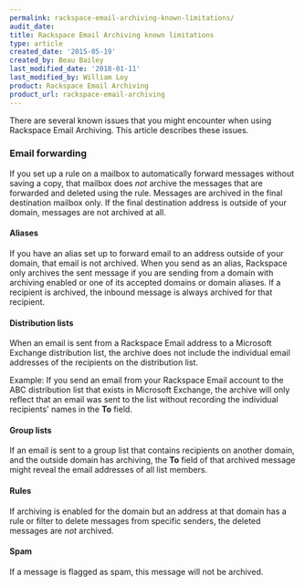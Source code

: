 ```yaml
---
permalink: rackspace-email-archiving-known-limitations/
audit_date:
title: Rackspace Email Archiving known limitations
type: article
created_date: '2015-05-19'
created_by: Beau Bailey
last_modified_date: '2018-01-11'
last_modified_by: William Loy
product: Rackspace Email Archiving
product_url: rackspace-email-archiving
---
```


There are several known issues that you might encounter when using
Rackspace Email Archiving. This article describes these issues.

### Email forwarding ###

If you set up a rule on a mailbox to automatically forward messages
without saving a copy, that mailbox does *not* archive the messages that
are forwarded and deleted using the rule. Messages are archived in the
final destination mailbox only. If the final destination address is
outside of your domain, messages are not archived at all.

#### Aliases ####

If you have an alias set up to forward email to an address outside of
your domain, that email is not archived. When you send as an alias,
Rackspace only archives the sent message if you are sending from a
domain with archiving enabled or one of its accepted domains or
domain aliases. If a recipient is archived, the inbound message is
always archived for that recipient.

#### Distribution lists ####

When an email is sent from a Rackspace Email address to a Microsoft
Exchange distribution list, the archive does not include the individual
email addresses of the recipients on the distribution list.

Example: If you send an email from your Rackspace Email account to the
ABC distribution list that exists in Microsoft Exchange, the archive
will only reflect that an email was sent to the list without recording
the individual recipients' names in the **To** field.

#### Group lists ####

If an email is sent to a group list that contains recipients on another
domain, and the outside domain has archiving, the **To** field of that
archived message might reveal the email addresses of all list members.

#### Rules ####

If archiving is enabled for the domain but an address at that domain has
a rule or filter to delete messages from specific senders, the deleted
messages are *not* archived.


#### Spam ####

If a message is flagged as spam, this message will not be archived.
